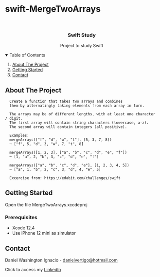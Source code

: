 # swift-MergeTwoArrays

<!-- PROJECT LOGO -->
<br />
<p align="center">

  <h3 align="center">Swift Study</h3>
  <p align="center">
    Project to study Swift
  </p>
</p>



<!-- TABLE OF CONTENTS -->
<details open="open">
  <summary>Table of Contents</summary>
  <ol>
    <li>
      <a href="#about-the-project">About The Project</a>
    </li>
    <li>
      <a href="#getting-started">Getting Started</a>
    </li>
    <li><a href="#contact">Contact</a></li>
  </ol>
</details>



<!-- ABOUT THE PROJECT -->
## About The Project
 
      Create a function that takes two arrays and combines 
      them by alternatingly taking elements from each array in turn.
      
      The arrays may be of different lengths, with at least one character / digit.
      The first array will contain string characters (lowercase, a-z).
      The second array will contain integers (all positive).
      
      Examples:
      mergeArrays(["f", "d", "w", "t"], [5, 3, 7, 8])
      ➞ ["f", 5, "d", 3, "w", 7, "t", 8]
      
      mergeArrays([1, 2, 3], ["a", "b", "c", "d", "e", "f"])
      ➞ [1, "a", 2, "b", 3, "c", "d", "e", "f"]
      
      mergeArrays(["a", "b", "c", "d", "e"], [1, 2, 3, 4, 5])
      ➞ ["a", 1, "b", 2, "c", 3, "d", 4, "e", 5]

      Excercise from: https://edabit.com/challenges/swift


<!-- GETTING STARTED -->
## Getting Started

Open the file MergeTwoArrays.xcodeproj 

### Prerequisites

* Xcode 12.4
* Use iPhone 12 mini as simulator 

<!-- CONTACT -->
## Contact

Daniel Washington Ignacio - danielvertigo@hotmail.com

Click to access my [LinkedIn](https://www.linkedin.com/in/daniel-washington-ignacio-ab439b164/)
